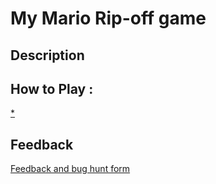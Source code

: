 # My Mario Rip-off game

## Description

## How to Play :
[*](my_game.exe)
## Feedback
[Feedback and bug hunt form](https://docs.google.com/forms/d/e/1FAIpQLSepDhujyPl0QfPAcUD5E9YMy-w6kSFW86aSqBwf8W9BSrcXiw/viewform?usp=sf_link)
